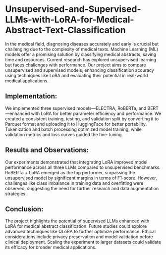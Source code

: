 # Unsupervised-and-Supervised-LLMs-with-LoRA-for-Medical-Abstract-Text-Classification

In the medical field, diagnosing diseases accurately and early is crucial but challenging due to the complexity of medical texts. Machine Learning (ML) models offer a promising solution by classifying medical abstracts, saving time and resources. Current research has explored unsupervised learning but faces challenges with performance. Our project aims to compare unsupervised and supervised models, enhancing classification accuracy using techniques like LoRA and evaluating their potential in real-world medical applications.

## Implementation:
We implemented three supervised models—ELECTRA, RoBERTa, and BERT—enhanced with LoRA for better parameter efficiency and performance. We created a consistent training, testing, and validation split by converting it to Parquet format and uploading it to HuggingFace for better portability. Tokenization and batch processing optimized model training, while validation metrics and loss curves guided the fine-tuning.

## Results and Observations:
Our experiments demonstrated that integrating LoRA improved model performance across all three LLMs compared to unsupervised benchmarks. RoBERTa + LoRA emerged as the top performer, surpassing the unsupervised model by significant margins in terms of F1-score. However, challenges like class imbalance in training data and overfitting were observed, suggesting the need for further research and data augmentation strategies.

## Conclusion:
The project highlights the potential of supervised LLMs enhanced with LoRA for medical abstract classification. Future studies could explore advanced techniques like QLoRA to further optimize performance. Ethical considerations include privacy preservation and model validation before clinical deployment. Scaling the experiment to larger datasets could validate its efficacy for broader medical applications.
